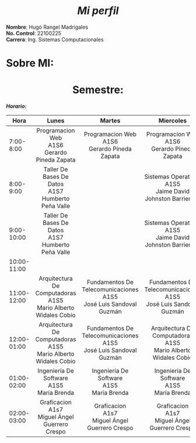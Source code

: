 # <center> ***Mi perfil***  </center>

**Nombre**: Hugo Rangel Madrigales  
**No. Control**: 22100225  
**Carrera**: Ing. Sistemas Computacionales

# Sobre MI:


   
# <center> Semestre: </center>

***Horario:***

<center>

|Hora| Lunes                                                    | Martes| Miercoles |Jueves|Viernes|
|--  |:-----:                                                   | :---: | :-------: |:----:|:----: |
|7:00-8:00|Programacion Web<br> A1S6 </br> Gerardo Pineda Zapata|Programacion Web<br> A1S6 </br> Gerardo Pineda Zapata|Programacion Web<br> A1S6 </br> Gerardo Pineda Zapata|Programacion Web<br> A1S6 </br> Gerardo Pineda Zapata|Programacion Web<br> A1S6 </br> Gerardo Pineda Zapata|
|8:00-9:00|Taller De Bases De Datos <br>A1S7</br> Humberto Peña Valle||Sistemas Operativos <br> A1S5 </br> Jaime David Johnston Barrientos|Taller De Bases De Datos <br>A1S7</br> Humberto Peña Valle|Sistemas Operativos <br> A1S5 </br> Jaime David Johnston Barrientos|
|9:00-10:00|Taller De Bases De Datos <br>A1S7</br> Humberto Peña Valle|       |Sistemas Operativos <br> A1S5 </br> Jaime David Johnston Barrientos|Taller De Bases De Datos <br>A1S7</br> Humberto Peña Valle|Sistemas Operativos <br> A1S5 </br> Jaime David Johnston Barrientos|
|10:00-11:00|                                                   |       |           |      |       |
|11:00-12:00|Arquitectura De Computadoras <br> A1S5 </br> Mario Alberto Widales Cobio|Fundamentos De Telecomunicaciones <br> A1S5 </br> José Luis Sandoval Guzmán|Fundamentos De Telecomunicaciones <br> A1S5 </br> José Luis Sandoval Guzmán|Fundamentos De Telecomunicaciones <br> A1S5 </br> José Luis Sandoval Guzmán|Arquitectura De Computadoras <br> A1S5 </br> Mario Alberto Widales Cobio|
|12:00-01:00|Arquitectura De Computadoras <br> A1S5 </br> Mario Alberto Widales Cobio|Fundamentos De Telecomunicaciones <br> A1S5 </br> José Luis Sandoval Guzmán|Arquitectura De Computadoras <br> A1S5 </br> Mario Alberto Widales Cobio||Arquitectura De Computadoras <br> A1S5 </br> Mario Alberto Widales Cobio|
|01:00-02:00|Ingeniería De Software <br> A1S5 </br> María Brenda|Ingeniería De Software <br> A1S5 </br> María Brenda|Ingeniería De Software <br> A1S5 </br> María Brenda|Ingeniería De Software <br> A1S5 </br> María Brenda|Ingeniería De Software <br> A1S5 </br> María Brenda|
|02:00-03:00|Graficacion <br> A1s7 </br> Miguel Ángel Guerrero Crespo|Graficacion <br> A1s7 </br> Miguel Ángel Guerrero Crespo|Graficacion <br> A1s7 </br> Miguel Ángel Guerrero Crespo|Graficacion <br> A1s7 </br> Miguel Ángel Guerrero Crespo|



</center>

